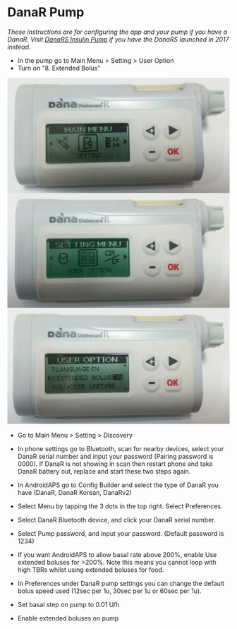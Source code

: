 # DanaR Pump

*These instructions are for configuring the app and your pump if you have a DanaR. Visit [DanaRS Insulin Pump](./DanaRS-Insulin-Pump.md) if you have the DanaRS launched in 2017 instead.*

* In the pump go to Main Menu > Setting > User Option
* Turn on "8. Extended Bolus"

![DanaR pump](../images/danar1.png)

* Go to Main Menu > Setting > Discovery
* In phone settings go to Bluetooth, scan for nearby devices, select your DanaR serial number and input your password (Pairing password is 0000). If DanaR is not showing in scan then restart phone and take DanaR battery out, replace and start these two steps again.

* In AndroidAPS go to Config Builder and select the type of DanaR you have (DanaR, DanaR Korean, DanaRv2)

* Select Menu by tapping the 3 dots in the top right. Select Preferences.
* Select DanaR Bluetooth device, and click your DanaR serial number.
* Select Pump password, and input your password. (Default password is 1234)
* If you want AndroidAPS to allow basal rate above 200%, enable Use extended boluses for >200%. Note this means you cannot loop with high TBRs whilst using extended boluses for food.
* In Preferences under DanaR pump settings you can change the default bolus speed used (12sec per 1u, 30sec per 1u or 60sec per 1u).
* Set basal step on pump to 0.01 U/h
* Enable extended boluses on pump